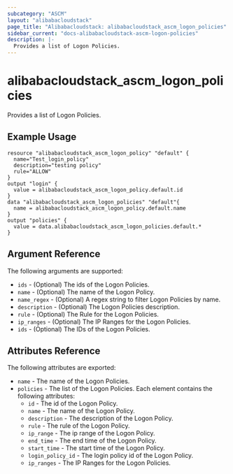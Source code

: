 ```yaml
---
subcategory: "ASCM"
layout: "alibabacloudstack"
page_title: "Alibabacloudstack: alibabacloudstack_ascm_logon_policies"
sidebar_current: "docs-alibabacloudstack-ascm-logon-policies"
description: |-
  Provides a list of Logon Policies.
---
```

# alibabacloudstack_ascm_logon_policies

Provides a list of Logon Policies.

## Example Usage

```
resource "alibabacloudstack_ascm_logon_policy" "default" {
  name="Test_login_policy"
  description="testing policy"
  rule="ALLOW"
}
output "login" {
  value = alibabacloudstack_ascm_logon_policy.default.id
}
data "alibabacloudstack_ascm_logon_policies" "default"{
  name = alibabacloudstack_ascm_logon_policy.default.name
}
output "policies" {
  value = data.alibabacloudstack_ascm_logon_policies.default.*
}
```
## Argument Reference

The following arguments are supported:

* `ids` - (Optional) The ids of the Logon Policies.
* `name` - (Optional) The name of the Logon Policy.
* `name_regex` - (Optional) A regex string to filter Logon Policies by name.
* `description` - (Optional) The Logon Policies description.
* `rule` - (Optional) The Rule for the Logon Policies.
* `ip_ranges` - (Optional) The IP Ranges for the Logon Policies.
* `ids` - (Optional) The IDs of the Logon Policies.

## Attributes Reference

The following attributes are exported:

* `name` - The name of the Logon Policies. 
* `policies` - The list of the Logon Policies. Each element contains the following attributes:
    * `id` - The id of the Logon Policy.
    * `name` - The name of the Logon Policy.
    * `description` - The description of the Logon Policy.
    * `rule` - The rule of the Logon Policy.
    * `ip_range` - The ip range of the Logon Policy.
    * `end_time` - The end time of the Logon Policy.
    * `start_time` - The start time of the Logon Policy.
    * `login_policy_id` - The login policy id of the Logon Policy.
    * `ip_ranges` - The IP Ranges for the Logon Policies.